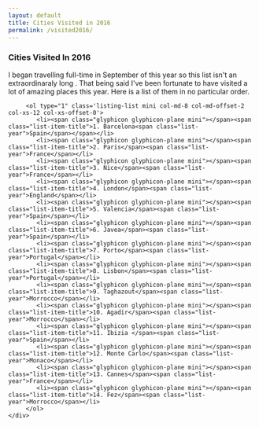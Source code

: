 ```yaml
---
layout: default
title: Cities Visited in 2016
permalink: /visited2016/
---
```

<div class="row individual-list">
	<div class="col-md-8 col-md-offset-2">
		<h3 class="list-heading">Cities Visited In 2016</h3>
		<p class="col-md-12">I began travelling full-time in September of this year so this list isn't an extraordinaraly long . That being said I've been fortunate to have visited a lot of amazing places this year. Here is a list of them in no particular order.</p>

		 <ol type="1" class='listing-list mini col-md-8 col-md-offset-2 col-xs-12 col-xs-offset-0'>
		 	<li><span class="glyphicon glyphicon-plane mini"></span><span class="list-item-title">1. Barcelona<span class="list-year">Spain</span></span></li>
		 	<li><span class="glyphicon glyphicon-plane mini"></span><span class="list-item-title">2. Paris</span><span class="list-year">France</span></li>
		 	<li><span class="glyphicon glyphicon-plane mini"></span><span class="list-item-title">3. Nice</span><span class="list-year">France</span></li>
		 	<li><span class="glyphicon glyphicon-plane mini"></span><span class="list-item-title">4. London</span><span class="list-year">England</span></li>
		 	<li><span class="glyphicon glyphicon-plane mini"></span><span class="list-item-title">5. Valencia</span><span class="list-year">Spain</span></li>
		 	<li><span class="glyphicon glyphicon-plane mini"></span><span class="list-item-title">6. Javea</span><span class="list-year">Spain</span></li>
		 	<li><span class="glyphicon glyphicon-plane mini"></span><span class="list-item-title">7. Porto</span><span class="list-year">Portugal</span></li>
		 	<li><span class="glyphicon glyphicon-plane mini"></span><span class="list-item-title">8. Lisbon</span><span class="list-year">Portugal</span></li>
		 	<li><span class="glyphicon glyphicon-plane mini"></span><span class="list-item-title">9. Taghazout</span><span class="list-year">Morrocco</span></li>
		 	<li><span class="glyphicon glyphicon-plane mini"></span><span class="list-item-title">10. Agadir</span><span class="list-year">Morrocco</span></li>
		 	<li><span class="glyphicon glyphicon-plane mini"></span><span class="list-item-title">11. Ibizia </span><span class="list-year">Spain</span></li>
		 	<li><span class="glyphicon glyphicon-plane mini"></span><span class="list-item-title">12. Monte Carlo</span><span class="list-year">Monaco</span></li>
		 	<li><span class="glyphicon glyphicon-plane mini"></span><span class="list-item-title">13. Cannes</span><span class="list-year">France</span></li>
		 	<li><span class="glyphicon glyphicon-plane mini"></span><span class="list-item-title">14. Fez</span><span class="list-year">Morrocco</span></li>
		 </ol>
	</div>
</div>